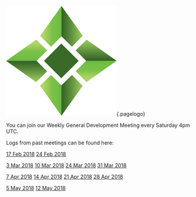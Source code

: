 ![Logo](/uploads/logo.png "Logo"){.pagelogo}
<!-- TITLE: Meetings -->
<!-- SUBTITLE: Ellaism - A stable network with no premine and no dev fees -->

You can join our Weekly General Development Meeting every Saturday 4pm UTC.

Logs from past meetings can be found here:

[17 Feb 2018](https://github.com/ellaism/meta/blob/master/logs/20180217-dev-meeting.md)
[24 Feb 2018](https://github.com/ellaism/meta/blob/master/logs/20180224-dev-meeting.md)  

[3 Mar 2018](https://github.com/ellaism/meta/blob/master/logs/20180303-dev-meeting.md)
[10 Mar 2018](https://github.com/ellaism/meta/blob/master/logs/20180310-dev-meeting.md)
[24 Mar 2018](https://github.com/ellaism/meta/blob/master/logs/20180324-dev-meeting.md)
[31 Mar 2018](https://github.com/ellaism/meta/blob/master/logs/20180331-dev-meeting.md)  

[7 Apr 2018](https://github.com/ellaism/meta/blob/master/logs/20180407-dev-meeting.md)
[14 Apr 2018](https://github.com/ellaism/meta/blob/master/logs/20180414-dev-meeting.md)
[21 Apr 2018](https://github.com/ellaism/meta/blob/master/logs/20180421-dev-meeting.md)
[28 Apr 2018](https://github.com/ellaism/meta/blob/master/logs/20180428-dev-meeting.md)  

[5  May 2018](https://github.com/ellaism/meta/blob/master/logs/20180505-dev-meeting.md)
[12 May 2018](https://github.com/ellaism/meta/blob/master/logs/20180512-dev-meeting.md)